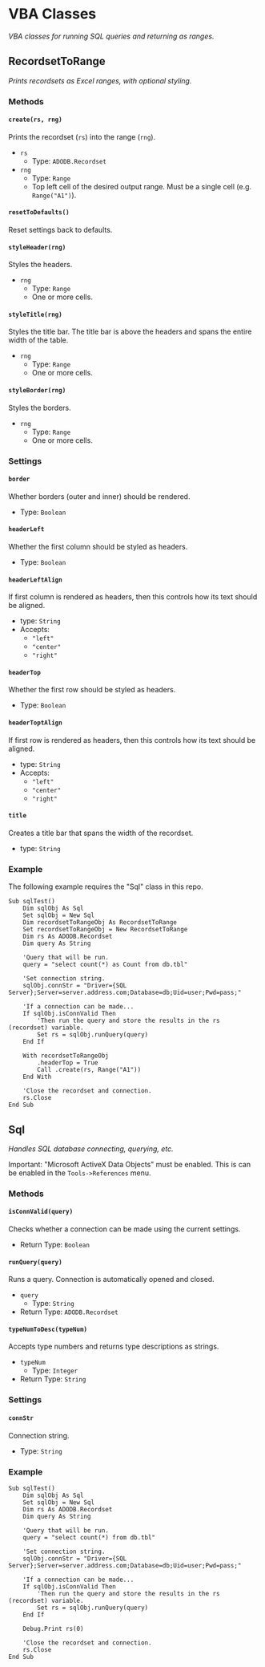 # VBA Classes

*VBA classes for running SQL queries and returning as ranges.*

## RecordsetToRange

*Prints recordsets as Excel ranges, with optional styling.*

### Methods

#### `create(rs, rng)`
Prints the recordset (`rs`) into the range (`rng`).
* `rs`
  * Type: `ADODB.Recordset`
* `rng`
  * Type: `Range`
  * Top left cell of the desired output range. Must be a single cell (e.g. `Range("A1")`).

#### `resetToDefaults()`
Reset settings back to defaults.

#### `styleHeader(rng)`
Styles the headers.
* `rng`
  * Type: `Range`
  * One or more cells.

#### `styleTitle(rng)`
Styles the title bar. The title bar is above the headers and spans the entire width of the table.
* `rng`
  * Type: `Range`
  * One or more cells.

#### `styleBorder(rng)`
Styles the borders.
* `rng`
  * Type: `Range`
  * One or more cells.

### Settings

#### `border`
Whether borders (outer and inner) should be rendered.
* Type: `Boolean`

#### `headerLeft`
Whether the first column should be styled as headers.
* Type: `Boolean`

#### `headerLeftAlign`
If first column is rendered as headers, then this controls how its text should be aligned.
* type: `String`
* Accepts:
  * `"left"`
  * `"center"`
  * `"right"`

#### `headerTop`
Whether the first row should be styled as headers.
* Type: `Boolean`

#### `headerToptAlign`
If first row is rendered as headers, then this controls how its text should be aligned.
* type: `String`
* Accepts:
  * `"left"`
  * `"center"`
  * `"right"`

#### `title`
Creates a title bar that spans the width of the recordset.
* type: `String`

### Example
The following example requires the "Sql" class in this repo.
```vba
Sub sqlTest()
    Dim sqlObj As Sql
    Set sqlObj = New Sql
    Dim recordsetToRangeObj As RecordsetToRange
    Set recordsetToRangeObj = New RecordsetToRange
    Dim rs As ADODB.Recordset
    Dim query As String

    'Query that will be run.
    query = "select count(*) as Count from db.tbl"

    'Set connection string.
    sqlObj.connStr = "Driver={SQL Server};Server=server.address.com;Database=db;Uid=user;Pwd=pass;"

    'If a connection can be made...
    If sqlObj.isConnValid Then
        'Then run the query and store the results in the rs (recordset) variable.
        Set rs = sqlObj.runQuery(query)
    End If
    
    With recordsetToRangeObj
        .headerTop = True
        Call .create(rs, Range("A1"))
    End With
    
    'Close the recordset and connection.
    rs.Close
End Sub
```


## Sql
*Handles SQL database connecting, querying, etc.*

Important: "Microsoft ActiveX Data Objects" must be enabled. This is can be enabled in the `Tools->References` menu.

### Methods

#### `isConnValid(query)`
Checks whether a connection can be made using the current settings.
* Return Type: `Boolean`

#### `runQuery(query)`
Runs a query. Connection is automatically opened and closed.
* `query`
  * Type: `String`
* Return Type: `ADODB.Recordset`

#### `typeNumToDesc(typeNum)`
Accepts type numbers and returns type descriptions as strings.
* `typeNum`
  * Type: `Integer`
* Return Type: `String`

### Settings

#### `connStr`
Connection string. 
* Type: `String`

### Example
```vba
Sub sqlTest()
    Dim sqlObj As Sql
    Set sqlObj = New Sql
    Dim rs As ADODB.Recordset
    Dim query As String

    'Query that will be run.
    query = "select count(*) from db.tbl"

    'Set connection string.
    sqlObj.connStr = "Driver={SQL Server};Server=server.address.com;Database=db;Uid=user;Pwd=pass;"

    'If a connection can be made...
    If sqlObj.isConnValid Then
        'Then run the query and store the results in the rs (recordset) variable.
        Set rs = sqlObj.runQuery(query)
    End If
    
    Debug.Print rs(0)
    
    'Close the recordset and connection.
    rs.Close
End Sub
```
